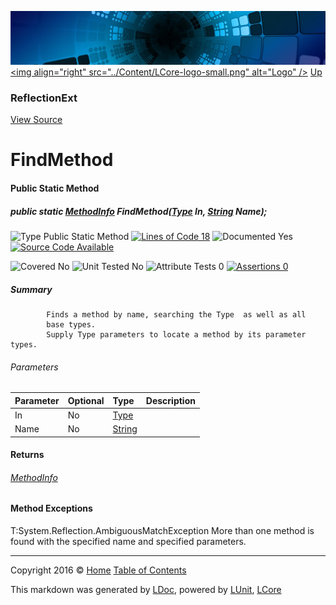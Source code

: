 ![](../Content/LCore-banner-small.png "")
[&lt;img align=&quot;right&quot; src=&quot;../Content/LCore-logo-small.png&quot; alt=&quot;Logo&quot; /&gt;](../../README.md)
[Up](ReflectionExt.md)

### ReflectionExt
[View Source](../Extensions/Reference%20Types/ReflectionExt.cs)

# FindMethod

#### Public Static Method

##### public static <a href="https://msdn.microsoft.com/en-us/library/system.reflection.methodinfo.aspx" alt="">MethodInfo</a> FindMethod(<a href="https://msdn.microsoft.com/en-us/library/system.type.aspx" alt="">Type</a> In, <a href="https://msdn.microsoft.com/en-us/library/system.string.aspx" alt="">String</a> Name);

![Type Public Static Method](http://b.repl.ca/v1/Type-Public%20Static%20Method-Blue.png "") [![Lines of Code 18](http://b.repl.ca/v1/Lines%20of%20Code-18-blue.png "")](../Extensions/Reference%20Types/ReflectionExt.cs#L88)    ![Documented Yes](http://b.repl.ca/v1/Documented-Yes-brightgreen.png "") [![Source Code Available](http://b.repl.ca/v1/Source%20Code-Available-brightgreen.png "")](../Extensions/Reference%20Types/ReflectionExt.cs#L88)

![Covered No](http://b.repl.ca/v1/Covered-No-red.png "") ![Unit Tested No](http://b.repl.ca/v1/Unit%20Tested-No-lightgrey.png "") ![Attribute Tests 0](http://b.repl.ca/v1/Attribute%20Tests-0-lightgrey.png "") [![Assertions 0](http://b.repl.ca/v1/Assertions-0-lightgrey.png "")](../Extensions/Reference%20Types/ReflectionExt.cs)

##### Summary

            Finds a method by name, searching the Type  as well as all
            base types.
            Supply Type parameters to locate a method by its parameter types.
            

###### Parameters

Parameter | Optional | Type | Description
:---  | :---  | :---  | :--- 
In | No | [Type](https://msdn.microsoft.com/en-us/library/system.type.aspx) | 
Name | No | [String](https://msdn.microsoft.com/en-us/library/system.string.aspx) | 


#### Returns

###### [MethodInfo](https://msdn.microsoft.com/en-us/library/system.reflection.methodinfo.aspx)

#### Method Exceptions
T:System.Reflection.AmbiguousMatchException More than one method is found with the specified name and specified parameters. 



---

Copyright 2016 &copy; [Home](../../README.md) [Table of Contents](../../TableOfContents.md)

This markdown was generated by [LDoc](https://github.com/CodeSingularity/LDoc), powered by [LUnit](https://github.com/CodeSingularity/LUnit), [LCore](https://github.com/CodeSingularity/LCore)
